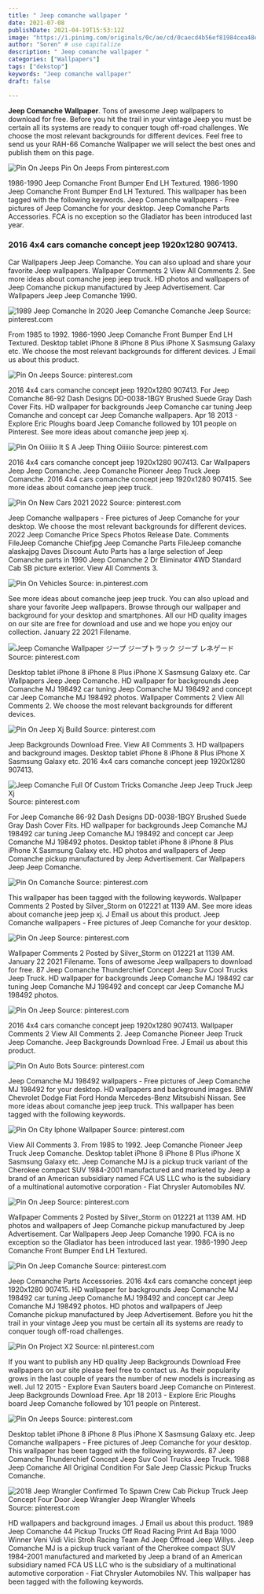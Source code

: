 ```yaml
---
title: " Jeep comanche wallpaper "
date: 2021-07-08
publishDate: 2021-04-19T15:53:12Z
image: "https://i.pinimg.com/originals/0c/ae/cd/0caecd4b56ef81984cea48e5767afd9a.jpg"
author: "Soren" # use capitalize
description: " Jeep comanche wallpaper "
categories: ["Wallpapers"]
tags: ["dekstop"]
keywords: "Jeep comanche wallpaper"
draft: false

---
```



**Jeep Comanche Wallpaper**. Tons of awesome Jeep wallpapers to download for free. Before you hit the trail in your vintage Jeep you must be certain all its systems are ready to conquer tough off-road challenges. We choose the most relevant backgrounds for different devices. Feel free to send us your RAH-66 Comanche Wallpaper we will select the best ones and publish them on this page.

![Pin On Jeeps](https://i.pinimg.com/originals/b1/cb/a1/b1cba1a1311878a0abe939b4a2bfae99.jpg "Pin On Jeeps")
Pin On Jeeps From pinterest.com


1986-1990 Jeep Comanche Front Bumper End LH Textured. 1986-1990 Jeep Comanche Front Bumper End LH Textured. This wallpaper has been tagged with the following keywords. Jeep Comanche wallpapers - Free pictures of Jeep Comanche for your desktop. Jeep Comanche Parts Accessories. FCA is no exception so the Gladiator has been introduced last year.

### 2016 4x4 cars comanche concept jeep 1920x1280 907413.

Car Wallpapers Jeep Jeep Comanche. You can also upload and share your favorite Jeep wallpapers. Wallpaper Comments 2 View All Comments 2. See more ideas about comanche jeep jeep truck. HD photos and wallpapers of Jeep Comanche pickup manufactured by Jeep Advertisement. Car Wallpapers Jeep Jeep Comanche 1990.


![1989 Jeep Comanche In 2020 Jeep Comanche Comanche Jeep](https://i.pinimg.com/originals/23/63/e1/2363e1c4f02e4d267eb0bb7ae50c8082.jpg "1989 Jeep Comanche In 2020 Jeep Comanche Comanche Jeep")
Source: pinterest.com

From 1985 to 1992. 1986-1990 Jeep Comanche Front Bumper End LH Textured. Desktop tablet iPhone 8 iPhone 8 Plus iPhone X Sasmsung Galaxy etc. We choose the most relevant backgrounds for different devices. J Email us about this product.

![Pin On Jeeps](https://i.pinimg.com/originals/5f/98/1e/5f981e023f63338c4608bcd8ce69306d.gif "Pin On Jeeps")
Source: pinterest.com

2016 4x4 cars comanche concept jeep 1920x1280 907413. For Jeep Comanche 86-92 Dash Designs DD-0038-1BGY Brushed Suede Gray Dash Cover Fits. HD wallpaper for backgrounds Jeep Comanche car tuning Jeep Comanche and concept car Jeep Comanche wallpapers. Apr 18 2013 - Explore Eric Ploughs board Jeep Comanche followed by 101 people on Pinterest. See more ideas about comanche jeep jeep xj.

![Pin On Oiiiiio It S A Jeep Thing Oiiiiio](https://i.pinimg.com/originals/4d/ee/98/4dee98a6e7c59899e6094d4e3d2020cd.jpg "Pin On Oiiiiio It S A Jeep Thing Oiiiiio")
Source: pinterest.com

2016 4x4 cars comanche concept jeep 1920x1280 907413. Car Wallpapers Jeep Jeep Comanche. Jeep Comanche Pioneer Jeep Truck Jeep Comanche. 2016 4x4 cars comanche concept jeep 1920x1280 907415. See more ideas about comanche jeep jeep truck.

![Pin On New Cars 2021 2022](https://i.pinimg.com/originals/04/0f/41/040f41e351d70856acb878bb9788165a.jpg "Pin On New Cars 2021 2022")
Source: pinterest.com

Jeep Comanche wallpapers - Free pictures of Jeep Comanche for your desktop. We choose the most relevant backgrounds for different devices. 2022 Jeep Comanche Price Specs Photos Release Date. Comments FileJeep Comanche Chiefjpg Jeep Comanche Parts FileJeep comanche alaskajpg Daves Discount Auto Parts has a large selection of Jeep Comanche parts in 1990 Jeep Comanche 2 Dr Eliminator 4WD Standard Cab SB picture exterior. View All Comments 3.

![Pin On Vehicles](https://i.pinimg.com/originals/bb/15/46/bb154602482b495bb4a095d41fbf15b3.jpg "Pin On Vehicles")
Source: in.pinterest.com

See more ideas about comanche jeep jeep truck. You can also upload and share your favorite Jeep wallpapers. Browse through our wallpaper and background for your desktop and smartphones. All our HD quality images on our site are free for download and use and we hope you enjoy our collection. January 22 2021 Filename.

![Jeep Comanche Wallpaper ジープ ジープトラック ジープ レネゲード](https://i.pinimg.com/originals/a6/18/69/a618691a72e631da1116c0c59c7375d3.jpg "Jeep Comanche Wallpaper ジープ ジープトラック ジープ レネゲード")
Source: pinterest.com

Desktop tablet iPhone 8 iPhone 8 Plus iPhone X Sasmsung Galaxy etc. Car Wallpapers Jeep Jeep Comanche. HD wallpaper for backgrounds Jeep Comanche MJ 198492 car tuning Jeep Comanche MJ 198492 and concept car Jeep Comanche MJ 198492 photos. Wallpaper Comments 2 View All Comments 2. We choose the most relevant backgrounds for different devices.

![Pin On Jeep Xj Build](https://i.pinimg.com/originals/46/71/06/4671064be512668c670b67595d70f962.jpg "Pin On Jeep Xj Build")
Source: pinterest.com

Jeep Backgrounds Download Free. View All Comments 3. HD wallpapers and background images. Desktop tablet iPhone 8 iPhone 8 Plus iPhone X Sasmsung Galaxy etc. 2016 4x4 cars comanche concept jeep 1920x1280 907413.

![Jeep Comanche Full Of Custom Tricks Comanche Jeep Jeep Truck Jeep Xj](https://i.pinimg.com/originals/f9/15/75/f915759646f99c1899e91a040c9ed2f4.jpg "Jeep Comanche Full Of Custom Tricks Comanche Jeep Jeep Truck Jeep Xj")
Source: pinterest.com

For Jeep Comanche 86-92 Dash Designs DD-0038-1BGY Brushed Suede Gray Dash Cover Fits. HD wallpaper for backgrounds Jeep Comanche MJ 198492 car tuning Jeep Comanche MJ 198492 and concept car Jeep Comanche MJ 198492 photos. Desktop tablet iPhone 8 iPhone 8 Plus iPhone X Sasmsung Galaxy etc. HD photos and wallpapers of Jeep Comanche pickup manufactured by Jeep Advertisement. Car Wallpapers Jeep Jeep Comanche.

![Pin On Comanche](https://i.pinimg.com/originals/43/89/3c/43893cc9e810c75359993b48eb755020.jpg "Pin On Comanche")
Source: pinterest.com

This wallpaper has been tagged with the following keywords. Wallpaper Comments 2 Posted by Silver_Storm on 012221 at 1139 AM. See more ideas about comanche jeep jeep xj. J Email us about this product. Jeep Comanche wallpapers - Free pictures of Jeep Comanche for your desktop.

![Pin On Jeep](https://i.pinimg.com/originals/c1/0f/97/c10f97551c13e28dfc6ae4eab450a17d.png "Pin On Jeep")
Source: pinterest.com

Wallpaper Comments 2 Posted by Silver_Storm on 012221 at 1139 AM. January 22 2021 Filename. Tons of awesome Jeep wallpapers to download for free. 87 Jeep Comanche Thunderchief Concept Jeep Suv Cool Trucks Jeep Truck. HD wallpaper for backgrounds Jeep Comanche MJ 198492 car tuning Jeep Comanche MJ 198492 and concept car Jeep Comanche MJ 198492 photos.

![Pin On Jeep](https://i.pinimg.com/originals/78/86/47/78864781a4216e1566969eae9e5dfc4a.jpg "Pin On Jeep")
Source: pinterest.com

2016 4x4 cars comanche concept jeep 1920x1280 907413. Wallpaper Comments 2 View All Comments 2. Jeep Comanche Pioneer Jeep Truck Jeep Comanche. Jeep Backgrounds Download Free. J Email us about this product.

![Pin On Auto Bots](https://i.pinimg.com/originals/f6/2c/6d/f62c6db2bfddcaa545b2d8e8746c6c10.jpg "Pin On Auto Bots")
Source: pinterest.com

Jeep Comanche MJ 198492 wallpapers - Free pictures of Jeep Comanche MJ 198492 for your desktop. HD wallpapers and background images. BMW Chevrolet Dodge Fiat Ford Honda Mercedes-Benz Mitsubishi Nissan. See more ideas about comanche jeep jeep truck. This wallpaper has been tagged with the following keywords.

![Pin On City Iphone Wallpaper](https://i.pinimg.com/736x/51/c1/da/51c1daa928d862576be3d682d64d80d6.jpg "Pin On City Iphone Wallpaper")
Source: pinterest.com

View All Comments 3. From 1985 to 1992. Jeep Comanche Pioneer Jeep Truck Jeep Comanche. Desktop tablet iPhone 8 iPhone 8 Plus iPhone X Sasmsung Galaxy etc. Jeep Comanche MJ is a pickup truck variant of the Cherokee compact SUV 1984-2001 manufactured and marketed by Jeep a brand of an American subsidiary named FCA US LLC who is the subsidiary of a multinational automotive corporation - Fiat Chrysler Automobiles NV.

![Pin On Jeep](https://i.pinimg.com/originals/a7/cb/44/a7cb445e0114a32aad7fdf8755af6047.jpg "Pin On Jeep")
Source: pinterest.com

Wallpaper Comments 2 Posted by Silver_Storm on 012221 at 1139 AM. HD photos and wallpapers of Jeep Comanche pickup manufactured by Jeep Advertisement. Car Wallpapers Jeep Jeep Comanche 1990. FCA is no exception so the Gladiator has been introduced last year. 1986-1990 Jeep Comanche Front Bumper End LH Textured.

![Pin On Jeep Comanche](https://i.pinimg.com/736x/f3/30/26/f33026443f157c6f10156343c126c827.jpg "Pin On Jeep Comanche")
Source: pinterest.com

Jeep Comanche Parts Accessories. 2016 4x4 cars comanche concept jeep 1920x1280 907415. HD wallpaper for backgrounds Jeep Comanche MJ 198492 car tuning Jeep Comanche MJ 198492 and concept car Jeep Comanche MJ 198492 photos. HD photos and wallpapers of Jeep Comanche pickup manufactured by Jeep Advertisement. Before you hit the trail in your vintage Jeep you must be certain all its systems are ready to conquer tough off-road challenges.

![Pin On Project X2](https://i.pinimg.com/originals/f8/a7/34/f8a734a85a804d48493a7ca12b4728d0.jpg "Pin On Project X2")
Source: nl.pinterest.com

If you want to publish any HD quality Jeep Backgrounds Download Free wallpapers on our site please feel free to contact us. As their popularity grows in the last couple of years the number of new models is increasing as well. Jul 12 2015 - Explore Evan Sauters board Jeep Comanche on Pinterest. Jeep Backgrounds Download Free. Apr 18 2013 - Explore Eric Ploughs board Jeep Comanche followed by 101 people on Pinterest.

![Pin On Jeeps](https://i.pinimg.com/originals/b1/cb/a1/b1cba1a1311878a0abe939b4a2bfae99.jpg "Pin On Jeeps")
Source: pinterest.com

Desktop tablet iPhone 8 iPhone 8 Plus iPhone X Sasmsung Galaxy etc. Jeep Comanche wallpapers - Free pictures of Jeep Comanche for your desktop. This wallpaper has been tagged with the following keywords. 87 Jeep Comanche Thunderchief Concept Jeep Suv Cool Trucks Jeep Truck. 1988 Jeep Comanche All Original Condition For Sale Jeep Classic Pickup Trucks Comanche.

![2018 Jeep Wrangler Confirmed To Spawn Crew Cab Pickup Truck Jeep Concept Four Door Jeep Wrangler Jeep Wrangler Wheels](https://i.pinimg.com/originals/0c/ae/cd/0caecd4b56ef81984cea48e5767afd9a.jpg "2018 Jeep Wrangler Confirmed To Spawn Crew Cab Pickup Truck Jeep Concept Four Door Jeep Wrangler Jeep Wrangler Wheels")
Source: pinterest.com

HD wallpapers and background images. J Email us about this product. 1989 Jeep Comanche 44 Pickup Trucks Off Road Racing Print Ad Baja 1000 Winner Veni Vidi Vici Stroh Racing Team Ad Jeep Offroad Jeep Willys. Jeep Comanche MJ is a pickup truck variant of the Cherokee compact SUV 1984-2001 manufactured and marketed by Jeep a brand of an American subsidiary named FCA US LLC who is the subsidiary of a multinational automotive corporation - Fiat Chrysler Automobiles NV. This wallpaper has been tagged with the following keywords.

